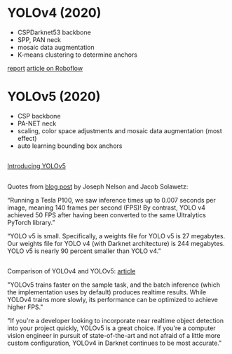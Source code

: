 # YOLOv4 (2020)

* CSPDarknet53 backbone
* SPP, PAN neck
* mosaic data augmentation
* K-means clustering to determine anchors

<a href="https://arxiv.org/abs/2004.10934" target="_blank">report</a>
<a href="https://blog.roboflow.com/a-thorough-breakdown-of-yolov4/" target="_blank">article on Roboflow</a>


# YOLOv5 (2020)

* CSP backbone
* PA-NET neck
* scaling, color space adjustments and mosaic data augmentation (most effect) 
* auto learning bounding box anchors

##
[Introducing YOLOv5](https://blog.roboflow.com/yolov5-improvements-and-evaluation/)

##
Quotes from [blog post](https://blog.roboflow.com/yolov5-is-here/) by Joseph Nelson and Jacob Solawetz:

“Running a Tesla P100, we saw inference times up to 0.007 seconds per image, meaning 140 frames per second (FPS)! By contrast, YOLO v4 achieved 50 FPS after having been converted to the same Ultralytics PyTorch library.”

“YOLO v5 is small. Specifically, a weights file for YOLO v5 is 27 megabytes. Our weights file for YOLO v4 (with Darknet architecture) is 244 megabytes. YOLO v5 is nearly 90 percent smaller than YOLO v4.”


##
Comparison of YOLOv4 and YOLOv5: [article](https://blog.roboflow.com/yolov4-versus-yolov5/)

"YOLOv5 trains faster on the sample task, and the batch inference (which the implementation uses by default) produces realtime results. While YOLOv4 trains more slowly, its performance can be optimized to achieve higher FPS."

"If you're a developer looking to incorporate near realtime object detection into your project quickly, YOLOv5 is a great choice. If you're a computer vision engineer in pursuit of state-of-the-art and not afraid of a little more custom configuration, YOLOv4 in Darknet continues to be most accurate."
